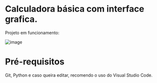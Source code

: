 # Calculadora básica com interface grafica.



Projeto em funcionamento:


![image](https://user-images.githubusercontent.com/120535992/207493409-0fde5f59-d907-4c7c-bc1e-aabb65cb8024.png)

# Pré-requisitos

Git, Python e caso queira editar, recomendo o uso do Visual Studio Code.
